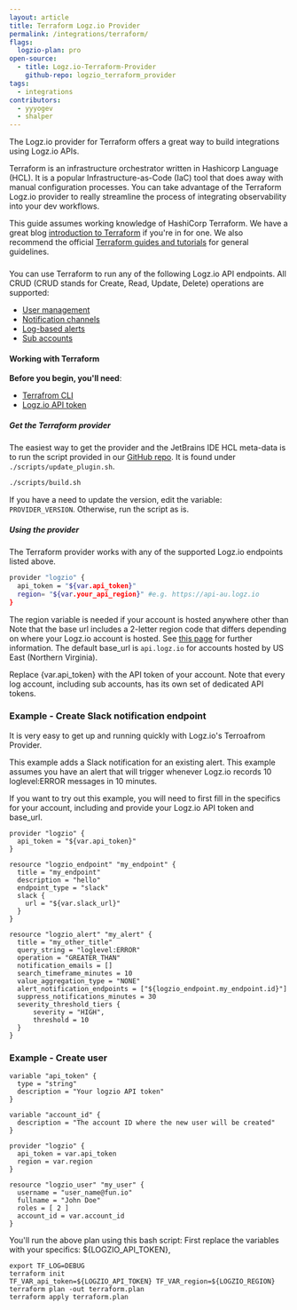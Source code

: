 ```yaml
---
layout: article
title: Terraform Logz.io Provider
permalink: /integrations/terraform/
flags:
  logzio-plan: pro
open-source:
  - title: Logz.io-Terraform-Provider
    github-repo: logzio_terraform_provider
tags:
  - integrations
contributors:
  - yyyogev
  - shalper
---
```


The Logz.io provider for Terraform offers a great way to build integrations using Logz.io APIs.

Terraform is an infrastructure orchestrator written in Hashicorp Language (HCL). It is a popular Infrastructure-as-Code (IaC) tool that does away with manual configuration processes. You can take advantage of the Terraform Logz.io provider to really streamline the process of integrating observability into your dev workflows.

This guide assumes working knowledge of HashiCorp Terraform. We have a great blog [introduction to Terraform](https://logz.io/blog/terraform-vs-ansible-vs-puppet/) if you're in for one. We also recommend the official [Terraform guides and tutorials](https://www.terraform.io/guides/index.html) for general guidelines.

### 




You can use Terraform to run any of the following Logz.io API endpoints. All CRUD (CRUD stands for Create, Read, Update, Delete) operations are supported:

* [User management](https://docs.logz.io/api/#tag/Manage-users)
* [Notification channels](https://docs.logz.io/api/#tag/Manage-notification-endpoints)
* [Log-based alerts](https://github.com/logzio/public-api/tree/master/alerts)
* [Sub accounts](https://docs.logz.io/api/#tag/Manage-sub-accounts)

#### Working with Terraform

<div class="tasklist">

**Before you begin, you'll need**:

* [Terrafrom CLI](https://learn.hashicorp.com/tutorials/terraform/install-cli)
* [Logz.io API token]()

##### Get the Terraform provider

The easiest way to get the provider and the JetBrains IDE HCL meta-data is to run the script provided in our [GitHub repo](https://github.com/logzio/logzio_terraform_provider/blob/master/scripts/update_plugin.sh). It is found under `./scripts/update_plugin.sh`.

```bash
./scripts/build.sh
```

If you have a need to update the version, edit the variable: `PROVIDER_VERSION`. Otherwise, run the script as is.


##### Using the provider

The Terraform provider works with any of the supported Logz.io endpoints listed above.

```bash
provider "logzio" {
  api_token = "${var.api_token}"
  region= "${var.your_api_region}" #e.g. https://api-au.logz.io
}
```

The region variable is needed if your account is hosted anywhere other than Note that the base url includes a 2-letter region code that differs depending on where your Logz.io account is hosted. See [this page](https://docs.logz.io/user-guide/accounts/account-region.html) for further information. The default base_url is `api.logz.io` for accounts hosted by US East (Northern Virginia).

Replace {var.api_token} with the API token of your account. Note that every log account, including sub accounts, has its own set of dedicated API tokens.



### Example - Create Slack notification endpoint

It is very easy to get up and running quickly with Logz.io's Terroafrom Provider.

This example adds a Slack notification for an existing alert. This example assumes you have an alert that will trigger whenever Logz.io records 10 loglevel:ERROR messages in 10 minutes.


If you want to try out this example, you will need to first fill in the specifics for your account, including and provide your Logz.io API token and base_url.

```
provider "logzio" {
  api_token = "${var.api_token}"
}

resource "logzio_endpoint" "my_endpoint" {
  title = "my_endpoint"
  description = "hello"
  endpoint_type = "slack"
  slack {
    url = "${var.slack_url}"
  }
}

resource "logzio_alert" "my_alert" {
  title = "my_other_title"
  query_string = "loglevel:ERROR"
  operation = "GREATER_THAN"
  notification_emails = []
  search_timeframe_minutes = 10
  value_aggregation_type = "NONE"
  alert_notification_endpoints = ["${logzio_endpoint.my_endpoint.id}"]
  suppress_notifications_minutes = 30
  severity_threshold_tiers {
      severity = "HIGH",
      threshold = 10
  }
}
```

### Example - Create user

```
variable "api_token" {
  type = "string"
  description = "Your logzio API token"
}

variable "account_id" {
  description = "The account ID where the new user will be created"
}

provider "logzio" {
  api_token = var.api_token
  region = var.region
}

resource "logzio_user" "my_user" {
  username = "user_name@fun.io"
  fullname = "John Doe"
  roles = [ 2 ]
  account_id = var.account_id
}
```

You'll run the above plan using this bash script:
First replace the variables with your specifics: ${LOGZIO_API_TOKEN},

```
export TF_LOG=DEBUG
terraform init
TF_VAR_api_token=${LOGZIO_API_TOKEN} TF_VAR_region=${LOGZIO_REGION} terraform plan -out terraform.plan
terraform apply terraform.plan
```